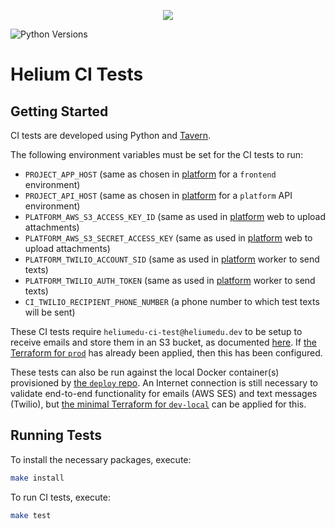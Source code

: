<p align="center"><img src="https://www.heliumedu.com/assets/img/logo_full_blue.png" /></p>

![Python Versions](https://img.shields.io/badge/python-%203.10%20|%203.11%20-blue)

# Helium CI Tests

## Getting Started

CI tests are developed using Python and [Tavern](https://taverntesting.github.io/).

The following environment variables must be set for the CI tests to run:

- `PROJECT_APP_HOST` (same as chosen in [platform](https://github.com/HeliumEdu/platform/blob/main/conf/configs/common.py#L32) for a `frontend` environment)
- `PROJECT_API_HOST` (same as chosen in [platform](https://github.com/HeliumEdu/platform/blob/main/conf/configs/common.py#L32) for a `platform` API environment)
- `PLATFORM_AWS_S3_ACCESS_KEY_ID` (same as used in [platform](https://github.com/HeliumEdu/platform) web to upload attachments)
- `PLATFORM_AWS_S3_SECRET_ACCESS_KEY` (same as used in [platform](https://github.com/HeliumEdu/platform) web to upload attachments)
- `PLATFORM_TWILIO_ACCOUNT_SID` (same as used in [platform](https://github.com/HeliumEdu/platform) worker to send texts)
- `PLATFORM_TWILIO_AUTH_TOKEN` (same as used in [platform](https://github.com/HeliumEdu/platform) worker to send texts)
- `CI_TWILIO_RECIPIENT_PHONE_NUMBER` (a phone number to which test texts will be sent)

These CI tests require `heliumedu-ci-test@heliumedu.dev` to be setup to receive emails and store them in an S3
bucket, as documented [here](https://docs.aws.amazon.com/ses/latest/DeveloperGuide/receiving-email-getting-started.html).
If [the Terraform for `prod`](https://github.com/HeliumEdu/deploy/tree/main/terraform/environments/prod#readme) has
already been applied, then this has been configured.

These tests can also be run against the local Docker container(s) provisioned by [the `deploy` repo](https://github.com/HeliumEdu/deploy).
An Internet connection is still necessary to validate end-to-end functionality for emails (AWS SES) and text messages
(Twilio), but [the minimal Terraform for `dev-local`](https://github.com/HeliumEdu/deploy/tree/main/terraform/environments/dev-local#readme) can be applied for this.

## Running Tests

To install the necessary packages, execute:

```sh
make install
```

To run CI tests, execute:

```sh
make test
```
